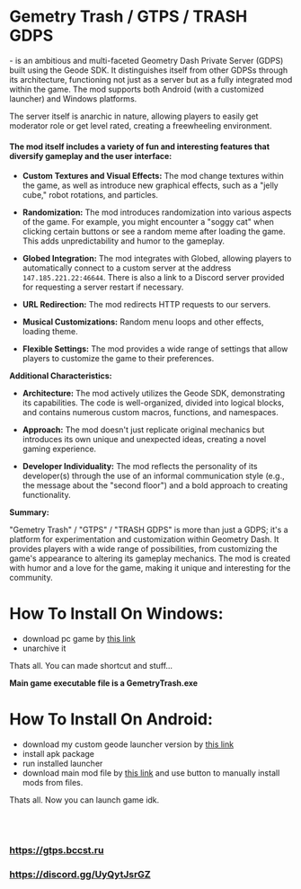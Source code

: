 # Gemetry Trash / GTPS / TRASH GDPS 
\- is an ambitious and multi-faceted Geometry Dash Private Server (GDPS) built using the Geode SDK. It distinguishes itself from other GDPSs through its architecture, functioning not just as a server but as a fully integrated mod within the game. The mod supports both Android (with a customized launcher) and Windows platforms.

The server itself is anarchic in nature, allowing players to easily get moderator role or get level rated, creating a freewheeling environment.

#### The mod itself includes a variety of fun and interesting features that diversify gameplay and the user interface:

*   **Custom Textures and Visual Effects:** The mod change textures within the game, as well as introduce new graphical effects, such as a "jelly cube," robot rotations, and particles.

*   **Randomization:** The mod introduces randomization into various aspects of the game. For example, you might encounter a "soggy cat" when clicking certain buttons or see a random meme after loading the game. This adds unpredictability and humor to the gameplay.

*   **Globed Integration:** The mod integrates with Globed, allowing players to automatically connect to a custom server at the address `147.185.221.22:46644`. There is also a link to a Discord server provided for requesting a server restart if necessary.

*   **URL Redirection:** The mod redirects HTTP requests to our servers.

*   **Musical Customizations:** Random menu loops and other effects, loading theme. 

*   **Flexible Settings:** The mod provides a wide range of settings that allow players to customize the game to their preferences.

**Additional Characteristics:**

*   **Architecture:** The mod actively utilizes the Geode SDK, demonstrating its capabilities. The code is well-organized, divided into logical blocks, and contains numerous custom macros, functions, and namespaces.

*   **Approach:** The mod doesn't just replicate original mechanics but introduces its own unique and unexpected ideas, creating a novel gaming experience.

*   **Developer Individuality:** The mod reflects the personality of its developer(s) through the use of an informal communication style (e.g., the message about the "second floor") and a bold approach to creating functionality.

**Summary:**

"Gemetry Trash" / "GTPS" / "TRASH GDPS" is more than just a GDPS; it's a platform for experimentation and customization within Geometry Dash. It provides players with a wide range of possibilities, from customizing the game's appearance to altering its gameplay mechanics. The mod is created with humor and a love for the game, making it unique and interesting for the community.

# How To Install On Windows:
- download pc game by [this link](https://mega.nz/file/xlN2FB7S#nv3P5HgG3NtLUAMA-BMLcehjDaKHtG6dWou4g2EEXTA)
- unarchive it

Thats all. You can made shortcut and stuff... 

**Main game executable file is a __GemetryTrash.exe__**

# How To Install On Android:
- download my custom geode launcher version by [this link](https://mega.nz/file/Nx1FQRRa#q3O8dFZplCZqdPgA69Y1YDtcBefA2hZ2KmxiUS1Mcik)
- install apk package
- run installed launcher
- download main mod file by [this link](https://github.com/user95401/GemetryTrash/releases/latest/download/user95401.gemetry_trash.geode) and use button to manually install mods from files.

Thats all. Now you can launch game idk.

<br><br>
### https://gtps.bccst.ru 
### https://discord.gg/UyQytJsrGZ
